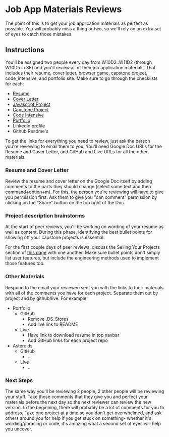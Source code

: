# Job App Materials Reviews

The point of this is to get your job application materials as perfect as possible. You will probably miss a thing or two, so we'll rely on an extra set of eyes to catch those mistakes.

## Instructions

You'll be assigned two people every day from W10D2..W11D2 (through W10D5 in SF) and you'll review all of their job application materials. That includes their resume, cover letter, browser game, capstone project, code_intensive, and portfolio site. Make sure to go through the checklists for each:

* [Resume](./resume.md)
* [Cover Letter](./cover_letter.md)
* [Javascript Project](./js_project.md)
* [Capstone Project](https://github.com/appacademy/capstone-project-curriculum/blob/master/readings/capstone-checklist.md)
* [Code Intensive](./code_intensive.md)
* [Portfolio](./porfolio.md)
* LinkedIn profile
* Github Readme's

To get the links for everything you need to review, just ask the person you're reviewing to email them to you. You'll need Google Doc URLs for the Resume and Cover Letter, and GitHub and Live URLs for all the other materials.

### Resume and Cover Letter

Review the resume and cover letter on the Google Doc itself by adding comments
to the parts they should change (select some text and then command+option+m).
For this, the person you're reviewing will have to give you permission first.
Ask them to give you "can comment" permission by clicking on the "Share" button
on the top right of the Doc.

### Project description brainstorms

At the start of peer reviews, you'll be working on wording of your resume as well as content. During this phase, identifying the best bullet points for showing off your capstone projects is essential.  

For the first couple days of peer reviews, discuss the Selling Your Projects section of [this page] with one another.  Make sure bullet points don't simply list user features, but include the engineering methods used to implement those features too.  

[this page]: https://github.com/appacademy/job-search-curriculum/blob/master/self-presentation/resume.md

### Other Materials

Respond to the email your reviewee sent you with the links to their materials with all of the comments you have for each project. Separate them out by project and by github/live. For example:

* Portfolio
  * GitHub
    * Remove .DS_Stores
    * Add live link to README
  * Live
    * Have link to download resume in top navbar
    * Add GitHub links for each project repo
* Asteroids
  * GitHub
    * ...
  * Live
    * ...

### Next Steps

The same way you'll be reviewing 2 people, 2 other people will be reviewing
your stuff. Take those comments that they give you and perfect your materials
before the next day so the next reviewer can review the new version. In the
beginning, there will probably be a lot of comments for you to address. Take
one project at a time so you don't get overwhelmed, and ask others around you
for help if you get stuck on something- whether it's wording/phrasing or code,
it's amazing what a second set of eyes will help you uncover.
